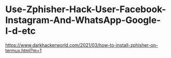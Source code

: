 # Use-Zphisher-Hack-User-Facebook-Instagram-And-WhatsApp-Google-I-d-etc
https://www.darkhackerworld.com/2021/03/how-to-install-zphisher-on-termux.html?m=1
